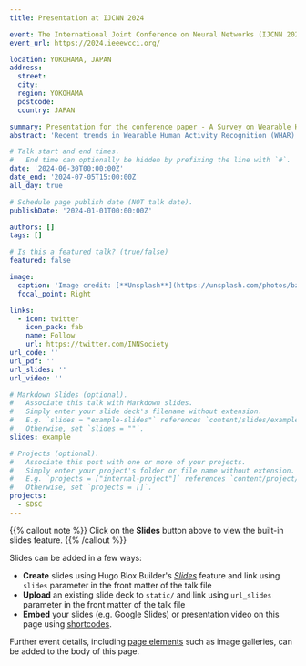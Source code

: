 ```yaml
---
title: Presentation at IJCNN 2024

event: The International Joint Conference on Neural Networks (IJCNN 2024)
event_url: https://2024.ieeewcci.org/

location: YOKOHAMA, JAPAN
address:
  street: 
  city: 
  region: YOKOHAMA
  postcode: 
  country: JAPAN

summary: Presentation for the conference paper - A Survey on Wearable Human Activity Recognition; Innovative Pipeline Development for Enhanced Research and Practice.
abstract: 'Recent trends in Wearable Human Activity Recognition (WHAR) have led to an unprecedented 42.9\% increase in scholarly articles in 2022, underscoring the urgency for a comprehensive review to systematically categorize their varied research directions. Moreover, our analysis reveals that the contributions of current articles often deviate from the traditional stages of the human activity recognition pipeline, as established in prior literature. This misalignment suggests the necessity for an updated pipeline that more accurately reflects the intricacies and nuances of WHAR studies. In response, we review WHAR articles from 2021 to 2023 and introduce an innovative WHAR pipeline, emphasizing a research-focused approach. This new pipeline offers distinct advantages: it provides researchers with a clear and systematic categorization of WHAR articles, thereby enhancing understanding of the field. For practitioners, it facilitates the selection of customized methods for each stage, thereby optimizing final assembled model efficacy.'

# Talk start and end times.
#   End time can optionally be hidden by prefixing the line with `#`.
date: '2024-06-30T00:00:00Z'
date_end: '2024-07-05T15:00:00Z'
all_day: true

# Schedule page publish date (NOT talk date).
publishDate: '2024-01-01T00:00:00Z'

authors: []
tags: []

# Is this a featured talk? (true/false)
featured: false

image:
  caption: 'Image credit: [**Unsplash**](https://unsplash.com/photos/bzdhc5b3Bxs)'
  focal_point: Right

links:
  - icon: twitter
    icon_pack: fab
    name: Follow
    url: https://twitter.com/INNSociety
url_code: ''
url_pdf: ''
url_slides: ''
url_video: ''

# Markdown Slides (optional).
#   Associate this talk with Markdown slides.
#   Simply enter your slide deck's filename without extension.
#   E.g. `slides = "example-slides"` references `content/slides/example-slides.md`.
#   Otherwise, set `slides = ""`.
slides: example

# Projects (optional).
#   Associate this post with one or more of your projects.
#   Simply enter your project's folder or file name without extension.
#   E.g. `projects = ["internal-project"]` references `content/project/deep-learning/index.md`.
#   Otherwise, set `projects = []`.
projects:
  - SDSC
---
```


{{% callout note %}}
Click on the **Slides** button above to view the built-in slides feature.
{{% /callout %}}

Slides can be added in a few ways:

- **Create** slides using Hugo Blox Builder's [_Slides_](https://docs.hugoblox.com/reference/content-types/) feature and link using `slides` parameter in the front matter of the talk file
- **Upload** an existing slide deck to `static/` and link using `url_slides` parameter in the front matter of the talk file
- **Embed** your slides (e.g. Google Slides) or presentation video on this page using [shortcodes](https://docs.hugoblox.com/reference/markdown/).

Further event details, including [page elements](https://docs.hugoblox.com/reference/markdown/) such as image galleries, can be added to the body of this page.
